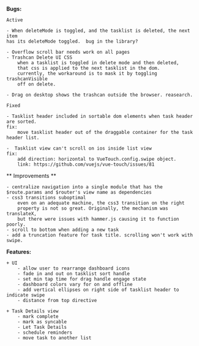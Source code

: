 **Bugs:**

    Active

    - When deleteMode is toggled, and the tasklist is deleted, the next item 
    has its deleteMode toggled.  bug in the library?

    - Overflow scroll bar needs work on all pages
    - Trashcan Delete UI CSS
        when a tasklist is toggled in delete mode and then deleted,
        that css is applied to the next tasklist in the dom.
        currently, the workaround is to mask it by toggling trashcanVisible 
        off on delete.

    - Drag on desktop shows the trashcan outside the browser. reasearch.

    Fixed

    - Tasklist header included in sortable dom elements when task header are sorted.
    fix:
        move tasklist header out of the draggable container for the task header list.

    -  Tasklist view can't scroll on ios inside list view
    fix: 
        add direction: horizontal to VueTouch.config.swipe object. 
        link: https://github.com/vuejs/vue-touch/issues/81

** Improvements **

    - centralize navigation into a single module that has the $route.params and $router's view name as dependencies 
    - css3 transitions suboptimal
        even on an adequate machine, the css3 transition on the right 
        property is not so great. Originally, the mechanism was translateX, 
        but there were issues with hammer.js causing it to function poorly.
    - scroll to bottom when adding a new task
    - add a truncation feature for task title. scrolling won't work with swipe.

**Features:**

    + UI 
        - allow user to rearrange dashboard icons
        - fade in and out on tasklist sort handle
        - set min tap time for drag handle engage state 
        - dashboard colors vary for on and offline
        - add vertical ellipses on right side of tasklist header to indicate swipe
        - distance from top directive

    + Task Details view
        - mark complete
        - mark as syncable
        - Let Task Details 
        - schedule reminders
        - move task to another list

